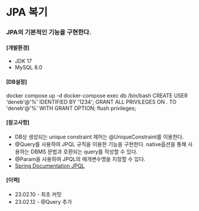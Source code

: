# JPA 복기

### JPA의 기본적인 기능을 구현한다.

#### [개발환경]
* JDK 17
* MySQL 8.0

#### [DB설정]
docker compose up -d
docker-compose exec db /bin/bash
CREATE USER 'deneb'@'%' IDENTIFIED BY '1234';
GRANT ALL PRIVILEGES ON *.* TO 'deneb'@'%' WITH GRANT OPTION;
flush privileges; 

#### [참고사항]
- DB상 생성되는 unique constraint 제어는 @UniqueConstraint를 이용한다.
- @Query를 사용하여 JPQL 규칙을 이용한 기능을 구현한다. native옵션을 통해 사용하는 DBMS 문법과 호환되는 query를 작성할 수 있다.
- @Param을 사용하여 JPQL의 매개변수명을 지정할 수 있다.
- [Spring Documentation JPQL](https://docs.spring.io/spring-data/jpa/docs/current/reference/html/#jpa.query-methods)

#### [이력]
* 23.02.10 - 최초 커밋
* 23.02.12 - @Query 추가
